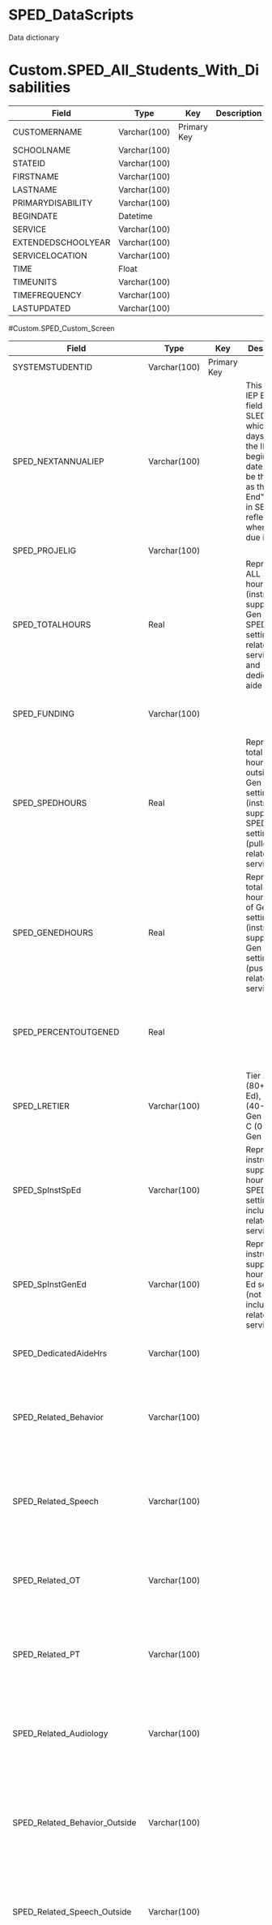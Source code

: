 # SPED_DataScripts
Data dictionary

# Custom.SPED_All_Students_With_Disabilities

| Field              | Type         | Key     | Description | Notes |
|--------------------|--------------|---------|-------------|-------|
| CUSTOMERNAME       | Varchar(100) | Primary Key |             |       |
| SCHOOLNAME         | Varchar(100) |  |             |       |
| STATEID            | Varchar(100) |  |             |       |
| FIRSTNAME          | Varchar(100) |  |             |       |
| LASTNAME           | Varchar(100) |  |             |       |
| PRIMARYDISABILITY  | Varchar(100) |  |             |       |
| BEGINDATE          | Datetime     |  |             |       |
| SERVICE            | Varchar(100) |  |             |       |
| EXTENDEDSCHOOLYEAR | Varchar(100) |  |             |       |
| SERVICELOCATION    | Varchar(100) |  |             |       |
| TIME               | Float        |  |             |       |
| TIMEUNITS          | Varchar(100) |  |             |       |
| TIMEFREQUENCY      | Varchar(100) |  |             |       |
| LASTUPDATED        | Varchar(100) |  |             |       |

#Custom.SPED_Custom_Screen

| Field              | Type         | Key     | Description | Notes |
|--------------------|--------------|---------|-------------|-------|
| SYSTEMSTUDENTID       | Varchar(100) | Primary Key |             |       |
| SPED_NEXTANNUALIEP         | Varchar(100) |  |This is the IEP End Date field in the SLED report, which is 364 days after the IEP beginning date. Should be the same as the "IEP End" column in SEDS - reflects when it's due in SEDS             |Next Annual IEP in PowerSchool       |
| SPED_PROJELIG            | Varchar(100) |  |             |       |
| SPED_TOTALHOURS          | Real |  |Represents ALL SPED hours (instruction support in Gen Ed and SPED settings, related services, and dedicated aide hours)             |Total Hours in PowerSchool       |
| SPED_FUNDING           | Varchar(100) |  |             |SPED Funding Level in PowerSchool       |
| SPED_SPEDHOURS  | Real |  | Represents total SPED hours outside of Gen Ed setting (instructional support in SPED settings (pullout), related services)            |SPED Hours in PowerSchool       |
| SPED_GENEDHOURS          | Real     |  |Represents total SPED hours inside of Gen Ed setting (instructional support in Gen Ed settings (push-in), related services)             |Gen Ed Hours in PowerSchool       |
| SPED_PERCENTOUTGENED            | Real |  |             |Total/32.5; Percent Outside Gen Ed Classroom (LRE %) in PowerSchool      |
| SPED_LRETIER | Varchar(100) |  |Tier A (80+% Gen Ed), Tier B (40-79% Gen Ed), Tier C (0-39% Gen Ed)               |Total/32.5; LRE Tier in PowerSchool    |
| SPED_SpInstSpEd    | Varchar(100) |  |Represents instructional support hours in SPED settings (not including related services)              |Kept in hours/week format; Hours of Specialized Instruction SpEd in PowerSchool      |
| SPED_SpInstGenEd               | Varchar(100)        |  |Represents instructional support hours in Gen Ed settings (not including related services)              |Kept in hours/week format; Hours of Specialized Instruction GenEd in PowerSchool       |
| SPED_DedicatedAideHrs          | Varchar(100) |  |             |Dedicated Aide Hours in PowerSchool       |
| SPED_Related_Behavior      | Varchar(100) |  |             |Keep in min/month format; Related Services - Behavior (hours) in PowerSchool       |
| SPED_Related_Speech        | Varchar(100) |  |             |Keep in min/month format; Related Services - Speech (hours) in PowerSchool       |
| SPED_Related_OT          | Varchar(100) |  |             |Keep in min/month format; Related Services - OT (hours) in PowerSchool      |
| SPED_Related_PT      | Varchar(100) |  |             |Keep in min/month format; Related Services - PT (hours) in PowerSchool     |
| SPED_Related_Audiology        | Varchar(100) |  |             |Keep in min/month format; Related Services - Audiology (hours) in PowerSchool     |
| SPED_Related_Behavior_Outside     | Varchar(100) |  |             |Keep in min/month format; Related Services - Behavior, outside of Gen Ed setting       |
| SPED_Related_Speech_Outside       | Varchar(100) |  |             |Keep in min/month format; Related Services - Speech, outside Gen Ed setting       |
| SPED_Related_OT_Outside         | Varchar(100) |  |             |Keep in min/month format; Related Services - OT, outside Gen Ed setting      |
| SPED_Related_PT_Outside     | Varchar(100) |  |             |Keep in min/month format; Related Services - PT, outside Gen Ed setting     |
| SPED_Related_Audiology_Outside        | Varchar(100) |  |             |Keep in min/month format; Related Services - Audiology, outside Gen Ed setting     |
| SPED_Related_Behavior_GenEd      | Varchar(100) |  |             |Keep in min/month format; Related Services - Behavior, in Gen Ed setting       |
| SPED_Related_Speech_GenEd        | Varchar(100) |  |             |Keep in min/month format; Related Services - Speech, in Gen Ed setting       |
| SPED_Related_OT_GenEd          | Varchar(100) |  |             |Keep in min/month format; Related Services - OT, in Gen Ed setting     |
| SPED_Related_PT_GenEd      | Varchar(100) |  |             |Keep in min/month format; Related Services - PT, in Gen Ed setting |
| SPED_Related_Audiology_GenEd        | Varchar(100) |  |             |Keep in min/month format; Related Services - Audiology, in Gen Ed setting     |


# Custom.SPED_Special_Education_Roster

| Field              | Type         | Key     | Description | Notes |
|--------------------|--------------|---------|-------------|-------|
| USI      | Varchar(100) | Primary Key |             |       |
| FirstName         | Varchar(100) |  |             |       |
| LastName            | Varchar(100) |  |             |       |
| Gender          | Varchar(100) |  |             |       |
| DateofBirth           | Date |  |             |       |
| LEAname  | Varchar(100) |  |             |       |
| LEAType          | Varchar(100)     |  |             |       |
| SchoolName            | Varchar(100) |  |             |       |
| SchoolType | Varchar(100) |  |             |       |
| PrimaryDisability    | Varchar(100) |  |             |       |
| IEPBeginDate               | Varchar(100)        |  |             |       |
| IEPEndDate          | Varchar(100) |  |             | 364 days after beginning date       |
| total_hours_out_of_gen_ed_setting      | Real |  | Represents total SPED hours out of Gen Ed setting (instructional support in SPED settings (pullout), related services)            |       |
| total_hours_in_gen_ed_setting        | Real |  | Represents total SPED hours inside of Gen Ed setting (instructional support in Gen Ed settings (push-in), related services)             |       |
| dedicated_aide_hours            | Real |  |             |       |
| Total_Hours_Per_Week | Real |  |Represents ALL SPED hours (instruction support in Gen Ed and SPED settings, related services, and dedicated aide hours)             |       |
| Special_Education_Level    | Varchar(100) |  |             |       |
| Environment               | Varchar(2000)       |  |Measures LRE Tier              |*Is 2000 a typo?     |
| EligibilityDate          | Varchar(200) |  |             |       |
| ProjectedEligibilityDate      | Varchar(200) |  |             |       |
| LastUpdated        | Varchar(100) |  |             |       |
